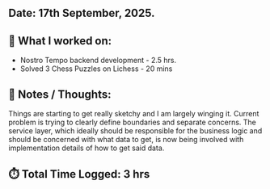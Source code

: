 ## Date: 17th September, 2025.

## 📖 What I worked on:
- Nostro Tempo backend development - 2.5 hrs.
- Solved 3 Chess Puzzles on Lichess - 20 mins

## 📝 Notes / Thoughts:
Things are starting to get really sketchy and I am largely winging it. Current problem is trying to clearly define boundaries and separate concerns. The service layer, which ideally should be responsible for the business logic and should be concerned with what data to get, is now being involved with implementation details of how to get said data.

## ⏱️ Total Time Logged: 3 hrs